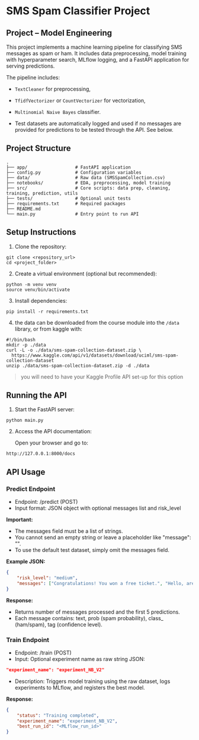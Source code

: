 # SMS Spam Classifier Project

## Project – Model Engineering

This project implements a machine learning pipeline for classifying SMS messages as spam or ham. It includes data preprocessing, model training with hyperparameter search, MLflow logging, and a FastAPI application for serving predictions.

The pipeline includes:

* `TextCleaner` for preprocessing,
* `TfidfVectorizer` or `CountVectorizer` for vectorization,
* `Multinomial Naive Bayes` classifier.

* Test datasets are automatically logged and used if no messages are provided for predictions to be tested through the API. See below.

## Project Structure
```
.
├── app/                  # FastAPI application
├── config.py             # Configuration variables
├── data/                 # Raw data (SMSSpamCollection.csv)
├── notebooks/            # EDA, preprocessing, model training
├── src/                  # Core scripts: data prep, cleaning, training, prediction, utils
├── tests/                # Optional unit tests
├── requirements.txt      # Required packages
├── README.md
└── main.py               # Entry point to run API

```
## Setup Instructions

1. Clone the repository:
```
git clone <repository_url>
cd <project_folder>
```
2. Create a virtual environment (optional but recommended):
```
python -m venv venv
source venv/bin/activate       
```
3. Install dependencies:
```
pip install -r requirements.txt
```
4. the data can be downloaded from the course module into the `/data` library, or from kaggle with:  
```
#!/bin/bash
mkdir -p ./data
curl -L -o ./data/sms-spam-collection-dataset.zip \
  https://www.kaggle.com/api/v1/datasets/download/uciml/sms-spam-collection-dataset
unzip ./data/sms-spam-collection-dataset.zip -d ./data
```
> you will need to have your Kaggle Profile API set-up for this option

## Running the API
1. Start the FastAPI server:
```
python main.py
```
2. Access the API documentation:

    Open your browser and go to:
```arduino
http://127.0.0.1:8000/docs
```
## API Usage
### Predict Endpoint
* Endpoint: /predict (POST)
* Input format: JSON object with optional messages list and risk_level

**Important:**
* The messages field must be a list of strings.
* You cannot send an empty string or leave a placeholder like "message": "".
* To use the default test dataset, simply omit the messages field.

**Example JSON:**
```json
{
    "risk_level": "medium",
    "messages": ["Congratulations! You won a free ticket.", "Hello, are we meeting today?"]
}
```
**Response:**
* Returns number of messages processed and the first 5 predictions.
* Each message contains: text, prob (spam probability), class_ (ham/spam), tag (confidence level).

### Train Endpoint
* Endpoint: /train (POST)
* Input: Optional experiment name as raw string JSON:
```json
"experiment_name": "experiment_NB_V2"
```

* Description: Triggers model training using the raw dataset, logs experiments to MLflow, and registers the best model.

**Response:**
```json
{
    "status": "Training completed",
    "experiment_name": "experiment_NB_V2",
    "best_run_id": "<MLflow_run_id>"
}
```
